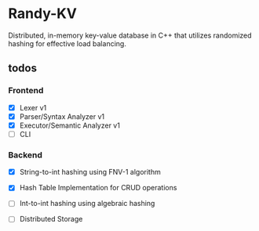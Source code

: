 # Randy-KV
Distributed, in-memory key-value database in C++ that utilizes randomized hashing for effective load balancing. 

## todos 
### Frontend 
- [X] Lexer v1 
- [X] Parser/Syntax Analyzer v1 
- [X] Executor/Semantic Analyzer v1
- [ ] CLI 

### Backend 
- [X] String-to-int hashing using FNV-1 algorithm 
- [X] Hash Table Implementation for CRUD operations
- [ ] Int-to-int hashing using algebraic hashing
- [ ] Distributed Storage

